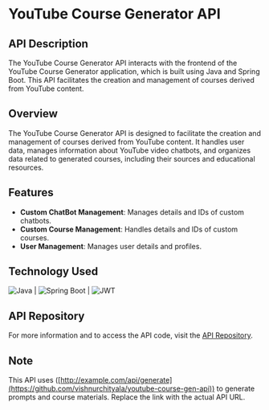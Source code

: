 # YouTube Course Generator API

## API Description

The YouTube Course Generator API interacts with the frontend of the YouTube Course Generator application, which is built using Java and Spring Boot. This API facilitates the creation and management of courses derived from YouTube content.

## Overview

The YouTube Course Generator API is designed to facilitate the creation and management of courses derived from YouTube content. It handles user data, manages information about YouTube video chatbots, and organizes data related to generated courses, including their sources and educational resources.

## Features

- **Custom ChatBot Management**: Manages details and IDs of custom chatbots.
- **Custom Course Management**: Handles details and IDs of custom courses.
- **User Management**: Manages user details and profiles.

## Technology Used

![Java](https://img.shields.io/badge/Java-17-blue?logo=java) | ![Spring Boot](https://img.shields.io/badge/Spring%20Boot-2.7.0-green?logo=springboot) | ![JWT](https://img.shields.io/badge/JWT-1.0.0-yellow?logo=jsonwebtokens)

## API Repository

For more information and to access the API code, visit the [API Repository](http://example.com/repo).

## Note

This API uses ([http://example.com/api/generate](https://github.com/vishnurchityala/youtube-course-gen-api)) to generate prompts and course materials. Replace the link with the actual API URL.
